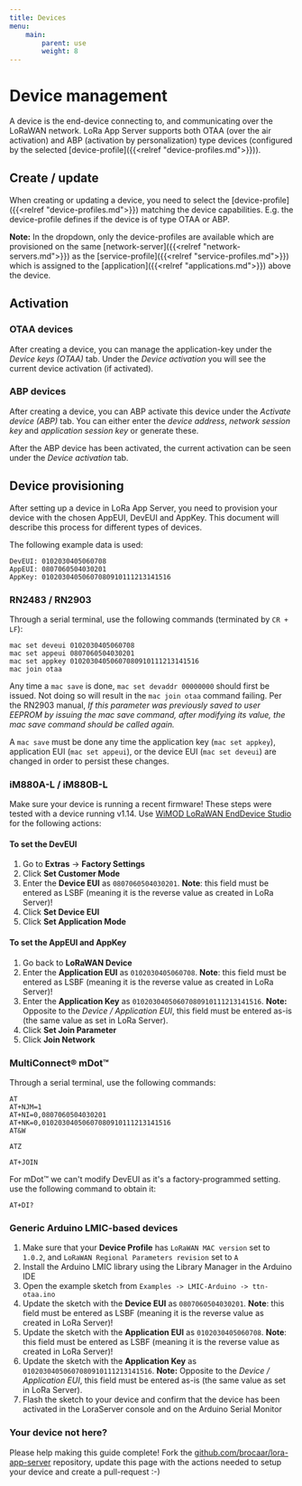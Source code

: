 ```yaml
---
title: Devices
menu:
    main:
        parent: use
        weight: 8
---
```


# Device management

A device is the end-device connecting to, and communicating over the LoRaWAN network.
LoRa App Server supports both OTAA (over the air activation) and ABP
(activation by personalization) type devices (configured by the selected
[device-profile]({{<relref "device-profiles.md">}})).

## Create / update

When creating or updating a device, you need to select the
[device-profile]({{<relref "device-profiles.md">}}) matching the device
capabilities. E.g. the device-profile defines if the device is of type
OTAA or ABP.

**Note:** In the dropdown, only the device-profiles are available which
are provisioned on the same [network-server]({{<relref "network-servers.md">}})
as the [service-profile]({{<relref "service-profiles.md">}}) which is assigned
to the [application]({{<relref "applications.md">}}) above the device.

## Activation

### OTAA devices

After creating a device, you can manage the application-key under
the *Device keys (OTAA)* tab. Under the *Device activation* you will see the
current device activation (if activated).

### ABP devices

After creating a device, you can ABP activate this device under the
*Activate device (ABP)* tab. You can either enter the *device address*,
*network session key* and *application session key* or generate these.

After the ABP device has been activated, the current activation can be seen
under the *Device activation* tab.

## Device provisioning

After setting up a device in LoRa App Server, you need to
provision your device with the chosen AppEUI, DevEUI and AppKey.
This document will describe this process for different types of devices.

The following example data is used:

```
DevEUI: 0102030405060708
AppEUI: 0807060504030201
AppKey: 01020304050607080910111213141516
```

### RN2483 / RN2903

Through a serial terminal, use the following commands (terminated by `CR + LF`):

```
mac set deveui 0102030405060708
mac set appeui 0807060504030201
mac set appkey 01020304050607080910111213141516
mac join otaa
```

Any time a `mac save` is done, `mac set devaddr 00000000` should
first be issued. Not doing so will result in the `mac join otaa` command
failing. Per the RN2903 manual, *If this parameter was previously saved to
user EEPROM by issuing the mac save command, after modifying its value, the
mac save command should be called again.*

A `mac save` must be done any time the application key (`mac set appkey`),
application EUI (`mac set appeui`), or the device EUI (`mac set deveui`) are
changed in order to persist these changes. 


### iM880A-L / iM880B-L

Make sure your device is running a recent firmware! These steps were tested
with a device running v1.14. Use [WiMOD LoRaWAN EndDevice Studio](http://www.wireless-solutions.de/products/radiomodules/im880b-l)
for the following actions:

#### To set the DevEUI

1. Go to **Extras** -> **Factory Settings**
2. Click **Set Customer Mode**
3. Enter the **Device EUI** as ``0807060504030201``. **Note**: this field
   must be entered as LSBF (meaning it is the reverse value as created in
   LoRa Server)!
4. Click **Set Device EUI**
5. Click **Set Application Mode**

#### To set the AppEUI and AppKey

1. Go back to **LoRaWAN Device**
2. Enter the **Application EUI** as ``0102030405060708``. **Note**: this field
   must be entered as LSBF (meaning it is the reverse value as created in
   LoRa Server)!
3. Enter the **Application Key** as ``01020304050607080910111213141516``.
   **Note:** Opposite to the *Device / Application EUI*, this field must be
   entered as-is (the same value as set in LoRa Server).
4. Click **Set Join Parameter**
5. Click **Join Network**

### MultiConnect® mDot™

Through a serial terminal, use the following commands:

```
AT
AT+NJM=1
AT+NI=0,0807060504030201
AT+NK=0,01020304050607080910111213141516
AT&W

ATZ

AT+JOIN
```

For mDot™ we can't modify DevEUI as it's a factory-programmed setting. use the
following command to obtain it:

```
AT+DI?
```

### Generic Arduino LMIC-based devices

1. Make sure that your **Device Profile** has `LoRaWAN MAC version` set to `1.0.2`, and `LoRaWAN Regional Parameters revision` set to `A`
2. Install the Arduino LMIC library using the Library Manager in the Arduino IDE
3. Open the example sketch from `Examples -> LMIC-Arduino -> ttn-otaa.ino`
4. Update the sketch with the **Device EUI** as ``0807060504030201``. **Note**: this field
   must be entered as LSBF (meaning it is the reverse value as created in
   LoRa Server)!
5. Update the sketch with the **Application EUI** as ``0102030405060708``. **Note**: this field
   must be entered as LSBF (meaning it is the reverse value as created in
   LoRa Server)!
6. Update the sketch with the **Application Key** as ``01020304050607080910111213141516``.
   **Note:** Opposite to the *Device / Application EUI*, this field must be
   entered as-is (the same value as set in LoRa Server).
7. Flash the sketch to your device and confirm that the device has been activated in the LoraServer console and on the Arduino Serial Monitor

### Your device not here?

Please help making this guide complete! Fork the [github.com/brocaar/lora-app-server](https://github.com/brocaar/lora-app-server)
repository, update this page with the actions needed to setup your device
and create a pull-request :-)
